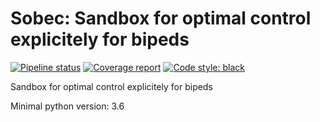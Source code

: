 # Sobec: Sandbox for optimal control explicitely for bipeds

[![Pipeline status](https://gitlab.laas.fr/memory-of-motion/sobec/badges/master/pipeline.svg)](https://gitlab.laas.fr/memory-of-motion/sobec/commits/master)
[![Coverage report](https://gitlab.laas.fr/memory-of-motion/sobec/badges/master/coverage.svg?job=doc-coverage)](http://projects.laas.fr/gepetto/doc/memory-of-motion/sobec/master/coverage/)
[![Code style: black](https://img.shields.io/badge/code%20style-black-000000.svg)](https://github.com/psf/black)

Sandbox for optimal control explicitely for bipeds

Minimal python version: 3.6
